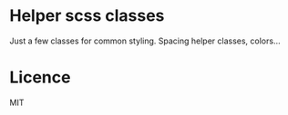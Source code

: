 # Helper scss classes
Just a few classes for common styling. Spacing helper classes, colors…

# Licence
MIT